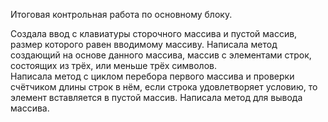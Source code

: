 Итоговая контрольная работа по основному блоку.

Создала ввод с клавиатуры сторочного массива и пустой массив, размер которого равен вводимому массиву.
Написала метод создающий на основе данного массива,  массив с элементами строк, состоящих
из трёх, или меньше трёх символов.  
Написала метод с циклом перебора первого массива и проверки счётчиком длины строк в нём,
если строка удовлетворяет условию, то элемент вставляется в пустой массив.
Написала метод для вывода массива.


